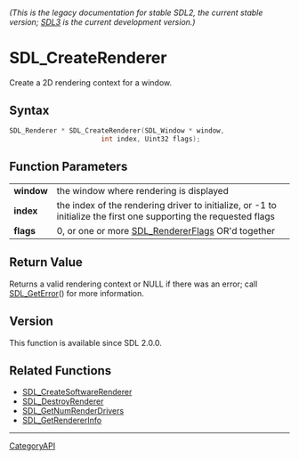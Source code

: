 ###### (This is the legacy documentation for stable SDL2, the current stable version; [SDL3](https://wiki.libsdl.org/SDL3/) is the current development version.)
# SDL_CreateRenderer

Create a 2D rendering context for a window.

## Syntax

```c
SDL_Renderer * SDL_CreateRenderer(SDL_Window * window,
                       int index, Uint32 flags);

```

## Function Parameters

|                |                                                                                                                   |
| -------------- | ----------------------------------------------------------------------------------------------------------------- |
| **window**     | the window where rendering is displayed                                                                           |
| **index**      | the index of the rendering driver to initialize, or -1 to initialize the first one supporting the requested flags |
| **flags**      | 0, or one or more [SDL_RendererFlags](SDL_RendererFlags) OR'd together                                            |

## Return Value

Returns a valid rendering context or NULL if there was an error; call
[SDL_GetError](SDL_GetError)() for more information.

## Version

This function is available since SDL 2.0.0.

## Related Functions

* [SDL_CreateSoftwareRenderer](SDL_CreateSoftwareRenderer)
* [SDL_DestroyRenderer](SDL_DestroyRenderer)
* [SDL_GetNumRenderDrivers](SDL_GetNumRenderDrivers)
* [SDL_GetRendererInfo](SDL_GetRendererInfo)

----
[CategoryAPI](CategoryAPI)

